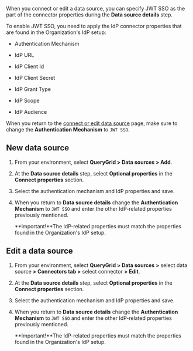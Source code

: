 When you connect or edit a data source, you can specify JWT SSO as the part of the connector properties during the **Data source details** step.

To enable JWT SSO, you need to apply the IdP connector properties that are found in the Organization's IdP setup:

-   Authentication Mechanism


-   IdP URL


-   IdP Client Id


-   IdP Client Secret


-   IdP Grant Type


-   IdP Scope


-   IdP Audience


When you return to the [connect or edit data source](znp1640282079399.md) page, make sure to change the **Authentication Mechanism** to `JWT SSO`.

## New data source


1.  From your environment, select **QueryGrid > Data sources > Add**.


1.  At the **Data source details** step, select **Optional properties** in the **Connect properties** section.


1.  Select the authentication mechanism and IdP properties and save.


1.  When you return to **Data source details** change the **Authentication Mechanism** to `JWT SSO` and enter the other IdP-related properties previously mentioned.

    **Important!**The IdP-related properties must match the properties found in the Organization's IdP setup.


## Edit a data source


1.  From your environment, select **QueryGrid > Data sources >** select data source **> Connectors tab >** select connector **> Edit**.


1.  At the **Data source details** step, select **Optional properties** in the **Connect properties** section.


1.  Select the authentication mechanism and IdP properties and save.


1.  When you return to **Data source details** change the **Authentication Mechanism** to `JWT SSO` and enter the other IdP-related properties previously mentioned.

    **Important!**The IdP-related properties must match the properties found in the Organization's IdP setup.


